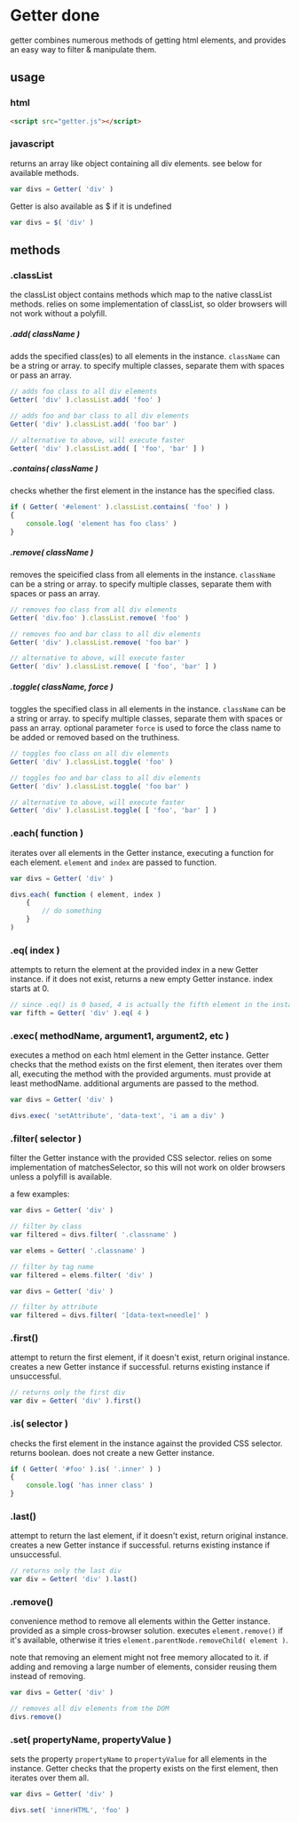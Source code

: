 Getter done
======

getter combines numerous methods of getting html elements, and provides an easy way to filter & manipulate them.

## usage

### html
```html
<script src="getter.js"></script>
```

### javascript

returns an array like object containing all div elements. see below for available methods.

```javascript
var divs = Getter( 'div' )
```

Getter is also available as $ if it is undefined

```javascript
var divs = $( 'div' )
```

## methods

### .classList

the classList object contains methods which map to the native classList methods. relies on some implementation of classList, so older browsers will not work without a polyfill.

##### .add( className )

adds the specified class(es) to all elements in the instance. `className` can be a string or array. to specify multiple classes, separate them with spaces or pass an array.

```javascript
// adds foo class to all div elements
Getter( 'div' ).classList.add( 'foo' )

// adds foo and bar class to all div elements
Getter( 'div' ).classList.add( 'foo bar' )

// alternative to above, will execute faster
Getter( 'div' ).classList.add( [ 'foo', 'bar' ] )
```

##### .contains( className )

checks whether the first element in the instance has the specified class.

```javascript
if ( Getter( '#element' ).classList.contains( 'foo' ) )
{
	console.log( 'element has foo class' )
}
```

##### .remove( className )

removes the speicified class from all elements in the instance. `className` can be a string or array. to specify multiple classes, separate them with spaces or pass an array.

```javascript
// removes foo class from all div elements
Getter( 'div.foo' ).classList.remove( 'foo' )

// removes foo and bar class to all div elements
Getter( 'div' ).classList.remove( 'foo bar' )

// alternative to above, will execute faster
Getter( 'div' ).classList.remove( [ 'foo', 'bar' ] )
```

##### .toggle( className, force )

toggles the specified class in all elements in the instance. `className` can be a string or array. to specify multiple classes, separate them with spaces or pass an array. optional parameter `force` is used to force the class name to be added or removed based on the truthiness.

```javascript
// toggles foo class on all div elements
Getter( 'div' ).classList.toggle( 'foo' )

// toggles foo and bar class to all div elements
Getter( 'div' ).classList.toggle( 'foo bar' )

// alternative to above, will execute faster
Getter( 'div' ).classList.toggle( [ 'foo', 'bar' ] )
```

### .each( function )

iterates over all elements in the Getter instance, executing a function for each element. `element` and `index` are passed to function.

```javascript
var divs = Getter( 'div' )

divs.each( function ( element, index )
	{
		// do something
	}
)
```

### .eq( index )

attempts to return the element at the provided index in a new Getter instance. if it does not exist, returns a new empty Getter instance. index starts at 0.

```javascript
// since .eq() is 0 based, 4 is actually the fifth element in the instance
var fifth = Getter( 'div' ).eq( 4 )
```

### .exec( methodName, argument1, argument2, etc )

executes a method on each html element in the Getter instance. Getter checks that the method exists on the first element, then iterates over them all, executing the method with the provided arguments. must provide at least methodName. additional arguments are passed to the method.

```javascript
var divs = Getter( 'div' )

divs.exec( 'setAttribute', 'data-text', 'i am a div' )
```

### .filter( selector )

filter the Getter instance with the provided CSS selector. relies on some implementation of matchesSelector, so this will not work on older browsers unless a polyfill is available.

a few examples:

```javascript
var divs = Getter( 'div' )

// filter by class
var filtered = divs.filter( '.classname' )
```

```javascript
var elems = Getter( '.classname' )

// filter by tag name
var filtered = elems.filter( 'div' )
```

```javascript
var divs = Getter( 'div' )

// filter by attribute
var filtered = divs.filter( '[data-text=needle]' )
```

### .first()

attempt to return the first element, if it doesn't exist, return original instance. creates a new Getter instance if successful. returns existing instance if unsuccessful.

```javascript
// returns only the first div
var div = Getter( 'div' ).first()
```

### .is( selector )

checks the first element in the instance against the provided CSS selector. returns boolean. does not create a new Getter instance.

```javascript
if ( Getter( '#foo' ).is( '.inner' ) )
{
	console.log( 'has inner class' )
}
```

### .last()

attempt to return the last element, if it doesn't exist, return original instance. creates a new Getter instance if successful. returns existing instance if unsuccessful.

```javascript
// returns only the last div
var div = Getter( 'div' ).last()
```

### .remove()

convenience method to remove all elements within the Getter instance. provided as a simple cross-browser solution. executes `element.remove()` if it's available, otherwise it tries `element.parentNode.removeChild( element )`.

note that removing an element might not free memory allocated to it. if adding and removing a large number of elements, consider reusing them instead of removing.

```javascript
var divs = Getter( 'div' )

// removes all div elements from the DOM
divs.remove()
```

### .set( propertyName, propertyValue )

sets the property `propertyName` to `propertyValue` for all elements in the instance. Getter checks that the property exists on the first element, then iterates over them all.

```javascript
var divs = Getter( 'div' )

divs.set( 'innerHTML', 'foo' )
```
